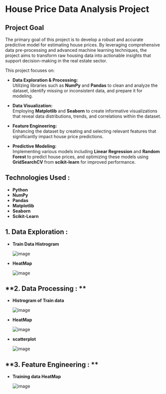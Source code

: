 # House Price Data Analysis Project

## Project Goal

The primary goal of this project is to develop a robust and accurate predictive model for estimating house prices. By leveraging comprehensive data pre-processing and advanced machine learning techniques, the project aims to transform raw housing data into actionable insights that support decision-making in the real estate sector.

This project focuses on:
- **Data Exploration & Processing:**  
  Utilizing libraries such as **NumPy** and **Pandas** to clean and analyze the dataset, identify missing or inconsistent data, and prepare it for modeling.
  
- **Data Visualization:**  
  Employing **Matplotlib** and **Seaborn** to create informative visualizations that reveal data distributions, trends, and correlations within the dataset.
  
- **Feature Engineering:**  
  Enhancing the dataset by creating and selecting relevant features that significantly impact house price predictions.
  
- **Predictive Modeling:**  
  Implementing various models including **Linear Regression** and **Random Forest** to predict house prices, and optimizing these models using **GridSearchCV** from **scikit-learn** for improved performance.

## Technologies Used :

- **Python**
- **NumPy**
- **Pandas**
- **Matplotlib**
- **Seaborn**
- **Scikit-Learn**

## **1. Data Exploration :**

- **Train Data Histrogram**

  ![image](https://github.com/user-attachments/assets/d99df1df-cba1-469f-b2f4-767c44b05e17)

- **HeatMap**

  ![image](https://github.com/user-attachments/assets/bba9d43a-874b-49d0-ae8e-4f4defcbe335)

## **2. Data Processing : **

- **Histrogram of Train data**

  ![image](https://github.com/user-attachments/assets/59f1a450-cb9f-4647-bd1a-45a9f41bcdc8)

- **HeatMap**

  ![image](https://github.com/user-attachments/assets/3dfb4378-0b70-40b4-bfff-c704b4f5fcf9)

- **scatterplot**

  ![image](https://github.com/user-attachments/assets/7814bdda-e82d-47f8-8941-812aeabf60ab)

## **3. Feature Engineering : **

- **Training data HeatMap**

  ![image](https://github.com/user-attachments/assets/8f357f2f-ff73-43df-8e95-505b58e277ef)


